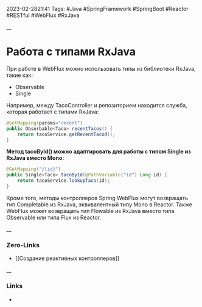2023-02-2821:41
Tags: #Java #SpringFramework #SpringBoot #Reactor #RESTful #WebFlux #RxJava

__
# Работа с типами RxJava
При работе в WebFlux можно использовать типы из библиотеки RxJava, такие как:
- Observable
- Single

Например, между TacoController и репозиторием находится служба, которая работает с типами RxJava:
```java
@GetMapping(params="recent")
public Obserbable<Taco> recentTacos() {
	return tacoService.getRecentTacod();
}
```
**Метод tacoById() можно адаптировать для работы с типом Single из RxJava вместо Mono:**
```java
@GetMapping("/{id}")
public Single<Taco> tacoById(@PathVariable("id") Long id) {
	return tacoService.lookupTaco(id);
}
```
Кроме того, методы контроллеров Spring WebFlux могут возвращать тип Completable из RxJava, эквивалентный типу Mono в Reactor. Также WebFlux может возвращать тип Flowable из RxJava вместо типа Observable или типа Flux из Reactor.

__
### Zero-Links
- [[Создание реактивных контроллеров]]

__
### Links
- 

